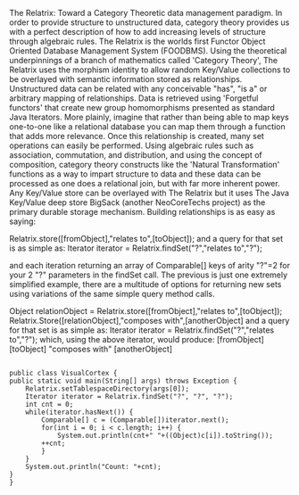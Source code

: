 The Relatrix:
Toward a Category Theoretic data management paradigm.
In order to provide structure to unstructured data, category theory provides us with a perfect description of how to add increasing
levels of structure through algebraic rules.
The Relatrix is the worlds first Functor Object Oriented Database Management System (FOODBMS).
Using the theoretical underpinnings of a branch of mathematics called 'Category Theory', The Relatrix uses the morphism identity to allow 
random Key/Value collections to be overlayed with semantic information stored as relationships. Unstructured data can be related 
with any conceivable "has", "is a" or arbitrary mapping of relationships. Data is retrieved using 'Forgetful functors' that create new group homomorphisms 
presented as standard Java Iterators. More plainly, imagine that rather than being able to map keys one-to-one like a relational database you can map 
them through a function that adds more relevance. Once this relationship is created, many set operations can easily be performed. 
Using algebraic rules such as association, commutation, and distribution, and using the concept of composition, category theory constructs 
like the 'Natural Transformation' functions as a way to impart structure to data and these data can be processed as one does a relational join,
but with far more inherent power. 
Any Key/Value store can be overlayed with The Relatrix but it uses The Java Key/Value deep store BigSack 
(another NeoCoreTechs project) as the primary durable storage mechanism. Building relationships is as easy as saying:

Relatrix.store([fromObject],"relates to",[toObject]);
and a query for that set is as simple as:
Iterator iterator = Relatrix.findSet("?","relates to","?");

and each iteration returning an array of Comparable[] keys of arity "?"=2 for your 2 "?" parameters in the findSet call.
The previous is just one extremely simplified example, there are a multitude of options for returning new sets using variations of the same simple 
query method calls.

Object relationObject = Relatrix.store([fromObject],"relates to",[toObject]);
Relatrix.Store([relationObject],"composes with",[anotherObject]
and a query for that set is as simple as:
Iterator iterator = Relatrix.findSet("?","relates to","?");
which, using the above iterator, would produce:
[fromObject] [toObject] "composes with" [anotherObject]

<code>
public class VisualCortex {
public static void main(String[] args) throws Exception {
	Relatrix.setTablespaceDirectory(args[0]);
	Iterator<?> iterator = Relatrix.findSet("?", "?", "?");
	int cnt = 0;
	while(iterator.hasNext()) {
		Comparable[] c = (Comparable[])iterator.next();
		for(int i = 0; i < c.length; i++) {
			System.out.println(cnt+" "+((Object)c[i]).toString());
		++cnt;
		}
	}
	System.out.println("Count: "+cnt);
}
}
</code>